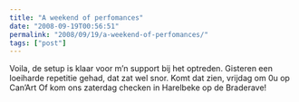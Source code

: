 ```yaml
---
title: "A weekend of perfomances"
date: "2008-09-19T00:56:51"
permalink: "2008/09/19/a-weekend-of-perfomances/"
tags: ["post"]
---
```

Voila, de setup is klaar voor m’n support bij het optreden. Gisteren een loeiharde repetitie gehad, dat zat wel snor. Komt dat zien, vrijdag om 0u op Can’Art Of kom ons zaterdag checken in Harelbeke op de Braderave!
